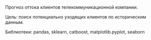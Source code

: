Прогноз оттока клиентов телекоммуникационной компании.

Цель: поиск потенциально уходящих клиентов по историческим данным.

Библиотеки: pandas, sklearn, catboost, matplotlib.pyplot, seaborn